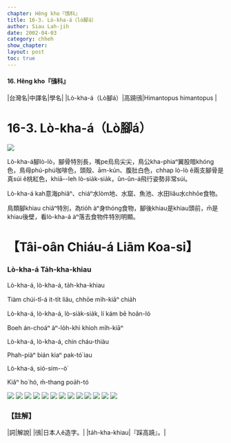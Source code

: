 ```yaml
---
chapter: Hêng kho『鴴科』
title: 16-3. Lò-kha-á（lò腳á）
author: Siau Lah-jih
date: 2002-04-03
category: chheh
show_chapter: 
layout: post
toc: true
---
```


#### 16. Hêng kho『鴴科』


|台灣名|中譯名|學名|
|Lò-kha-á（Lò腳á）|高蹺鴴|Himantopus himantopus |


# 16-3. Lò-kha-á（Lò腳á）


![](../too5/16/16-3-12.Lò-kha-á.jpg)


Lò-kha-á腳lò-lò，腳骨特別長，嘴pe烏烏尖尖，鳥公kha-phiaⁿ翼股暗khóng色，鳥母phú-phú咖啡色，頭殼、ām-kún、腹肚白色，chhap lò-lò ê兩支腳骨是真súi ê桃紅色，khiā--leh lò-sia̍k-sia̍k，ûn-ûn-á飛行姿勢非常súi。

Lò-kha-á kah意海phiâⁿ、chiáⁿ水lòm地、水窟、魚池、水田liâu水chhōe食物。

鳥類腳khiau chiâⁿ特別，為tio̍h àⁿ身thóng食物，腳後khiau是khiau頭前，m̄是khiau後壁，看lò-kha-á àⁿ落去食物件特別明顯。



# 【Tâi-oân Chiáu-á Liām Koa-si】

### **Lò-kha-á Ta̍h-kha-khiau**

Lò-kha-á, lò-kha-á, ta̍h-kha-khiau 

Tiàm chúi-tî-á it-ti̍t liâu, chhōe mi̍h-kiāⁿ chia̍h

Lò-kha-á, lò-kha-á, lò-sia̍k-sia̍k, lí kám bē hoân-ló

Boeh án-choáⁿ àⁿ-lo̍h-khì khioh mi̍h-kiāⁿ 

Lò-kha-á, lò-kha-á, chin cháu-thiàu

Phah-piàⁿ bián kiaⁿ pak-tó͘ iau

Lò-kha-á, sió-sim--ò͘

Kiâⁿ ho͘ hó, m̄-thang poa̍h-tó


![](../too5/16/16-3-2.Lò-kha-á.jpg)
![](../too5/16/16-3-5.Lò-kha-á.jpg)
![](../too5/16/16-3-8.Lò-kha-á.jpg)
![](../too5/16/16-3-3.Lò-kha-á.jpg)
![](../too5/16/16-3-1.Lò-kha-á.jpg)
![](../too5/16/16-3-4.Lò-kha-á.jpg)
![](../too5/16/16-3-10.Lò-kha-á.jpg)
![](../too5/16/16-3-13.Lò-kha-á.jpg)
![](../too5/16/16-3-14.Lò-kha-á.jpg)
![](../too5/16/16-3-9.Lò-kha-á.jpg)
![](../too5/16/16-3-6.Lò-kha-á.jpg)
![](../too5/16/16-3-7.Lò-kha-á.jpg)
![](../too5/16/16-3-11.Lò-kha-á.jpg)


### 【註解】

|詞|解說|
|鴴|日本人ê造字。|
|ta̍h-kha-khiau|『踩高蹺』。|



